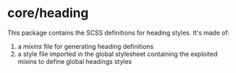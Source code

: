 # core/heading

This package contains the SCSS definitions for heading styles. It's made of:

1. a _mixins_ file for generating heading definitions
2. a style file imported in the global stylesheet containing the exploited mixins to
   define global headings styles
